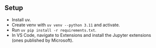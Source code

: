 ## Setup
- Install uv.
- Create venv with `uv venv --python 3.11` and activate.
- Run `uv pip install -r requirements.txt`.
- In VS Code, navigate to Extensions and install the Jupyter extensions (ones published by Microsoft).



